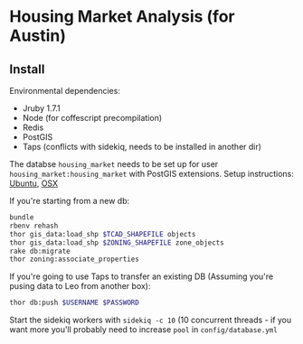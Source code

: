 # Housing Market Analysis (for Austin)

## Install

Environmental dependencies:
* Jruby 1.7.1
* Node (for coffescript precompilation)
* Redis
* PostGIS
* Taps (conflicts with sidekiq, needs to be installed in another dir)

The databse `housing_market` needs to be set up for user `housing_market:housing_market`
with PostGIS extensions.  Setup instructions: [Ubuntu](http://postgis.refractions.net/documentation/manual-1.5/ch02.html#id418654),
[OSX](http://postgis.refractions.net/documentation/manual-2.0/postgis_installation.html#create_new_db_extensions)

If you're starting from a new db:
``` sh
bundle
rbenv rehash
thor gis_data:load_shp $TCAD_SHAPEFILE objects
thor gis_data:load_shp $ZONING_SHAPEFILE zone_objects
rake db:migrate
thor zoning:associate_properties
```

If you're going to use Taps to transfer an existing DB (Assuming you're pusing data to Leo from another box):
``` sh
thor db:push $USERNAME $PASSWORD
```

Start the sidekiq workers with `sidekiq -c 10` (10 concurrent threads - if you want more you'll probably need
to increase `pool` in `config/database.yml`


